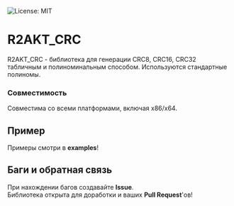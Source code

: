 ![License: MIT](https://img.shields.io/badge/License-MIT-green.svg)
# R2AKT_CRC
R2AKT_CRC - библиотека для генерации CRC8, CRC16, CRC32 табличным и полиноминальным способом.
Используются стандартные полиномы.

### Совместимость
Совместима со всеми платформами, включая x86/x64.

<a id="example"></a>
## Пример
Примеры смотри в **examples**!

<a id="feedback"></a>
## Баги и обратная связь
При нахождении багов создавайте **Issue**.  
Библиотека открыта для доработки и ваших **Pull Request**'ов!
